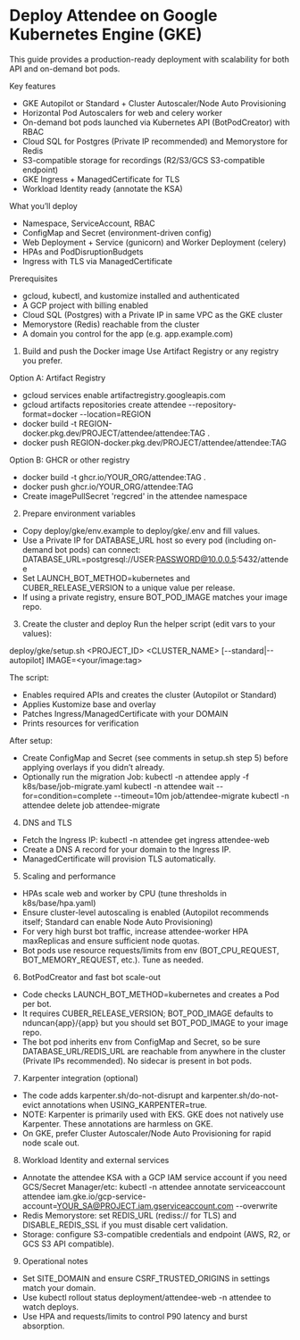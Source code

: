 # Deploy Attendee on Google Kubernetes Engine (GKE)

This guide provides a production-ready deployment with scalability for both API and on-demand bot pods.

Key features
- GKE Autopilot or Standard + Cluster Autoscaler/Node Auto Provisioning
- Horizontal Pod Autoscalers for web and celery worker
- On-demand bot pods launched via Kubernetes API (BotPodCreator) with RBAC
- Cloud SQL for Postgres (Private IP recommended) and Memorystore for Redis
- S3-compatible storage for recordings (R2/S3/GCS S3-compatible endpoint)
- GKE Ingress + ManagedCertificate for TLS
- Workload Identity ready (annotate the KSA)

What you’ll deploy
- Namespace, ServiceAccount, RBAC
- ConfigMap and Secret (environment-driven config)
- Web Deployment + Service (gunicorn) and Worker Deployment (celery)
- HPAs and PodDisruptionBudgets
- Ingress with TLS via ManagedCertificate

Prerequisites
- gcloud, kubectl, and kustomize installed and authenticated
- A GCP project with billing enabled
- Cloud SQL (Postgres) with a Private IP in same VPC as the GKE cluster
- Memorystore (Redis) reachable from the cluster
- A domain you control for the app (e.g. app.example.com)

1) Build and push the Docker image
Use Artifact Registry or any registry you prefer.

Option A: Artifact Registry
- gcloud services enable artifactregistry.googleapis.com
- gcloud artifacts repositories create attendee --repository-format=docker --location=REGION
- docker build -t REGION-docker.pkg.dev/PROJECT/attendee/attendee:TAG .
- docker push REGION-docker.pkg.dev/PROJECT/attendee/attendee:TAG

Option B: GHCR or other registry
- docker build -t ghcr.io/YOUR_ORG/attendee:TAG .
- docker push ghcr.io/YOUR_ORG/attendee:TAG
- Create imagePullSecret 'regcred' in the attendee namespace

2) Prepare environment variables
- Copy deploy/gke/env.example to deploy/gke/.env and fill values.
- Use a Private IP for DATABASE_URL host so every pod (including on-demand bot pods) can connect:
  DATABASE_URL=postgresql://USER:PASSWORD@10.0.0.5:5432/attendee
- Set LAUNCH_BOT_METHOD=kubernetes and CUBER_RELEASE_VERSION to a unique value per release.
- If using a private registry, ensure BOT_POD_IMAGE matches your image repo.

3) Create the cluster and deploy
Run the helper script (edit vars to your values):

  deploy/gke/setup.sh <PROJECT_ID> <REGION> <CLUSTER_NAME> <DOMAIN> [--standard|--autopilot] IMAGE=<your/image:tag>

The script:
- Enables required APIs and creates the cluster (Autopilot or Standard)
- Applies Kustomize base and overlay
- Patches Ingress/ManagedCertificate with your DOMAIN
- Prints resources for verification

After setup:
- Create ConfigMap and Secret (see comments in setup.sh step 5) before applying overlays if you didn’t already.
- Optionally run the migration Job:
  kubectl -n attendee apply -f k8s/base/job-migrate.yaml
  kubectl -n attendee wait --for=condition=complete --timeout=10m job/attendee-migrate
  kubectl -n attendee delete job attendee-migrate

4) DNS and TLS
- Fetch the Ingress IP: kubectl -n attendee get ingress attendee-web
- Create a DNS A record for your domain to the Ingress IP.
- ManagedCertificate will provision TLS automatically.

5) Scaling and performance
- HPAs scale web and worker by CPU (tune thresholds in k8s/base/hpa.yaml)
- Ensure cluster-level autoscaling is enabled (Autopilot recommends itself; Standard can enable Node Auto Provisioning)
- For very high burst bot traffic, increase attendee-worker HPA maxReplicas and ensure sufficient node quotas.
- Bot pods use resource requests/limits from env (BOT_CPU_REQUEST, BOT_MEMORY_REQUEST, etc.). Tune as needed.

6) BotPodCreator and fast bot scale-out
- Code checks LAUNCH_BOT_METHOD=kubernetes and creates a Pod per bot.
- It requires CUBER_RELEASE_VERSION; BOT_POD_IMAGE defaults to nduncan{app}/{app} but you should set BOT_POD_IMAGE to your image repo.
- The bot pod inherits env from ConfigMap and Secret, so be sure DATABASE_URL/REDIS_URL are reachable from anywhere in the cluster (Private IPs recommended). No sidecar is present in bot pods.

7) Karpenter integration (optional)
- The code adds karpenter.sh/do-not-disrupt and karpenter.sh/do-not-evict annotations when USING_KARPENTER=true.
- NOTE: Karpenter is primarily used with EKS. GKE does not natively use Karpenter. These annotations are harmless on GKE.
- On GKE, prefer Cluster Autoscaler/Node Auto Provisioning for rapid node scale out.

8) Workload Identity and external services
- Annotate the attendee KSA with a GCP IAM service account if you need GCS/Secret Manager/etc:
  kubectl -n attendee annotate serviceaccount attendee iam.gke.io/gcp-service-account=YOUR_SA@PROJECT.iam.gserviceaccount.com --overwrite
- Redis Memorystore: set REDIS_URL (rediss:// for TLS) and DISABLE_REDIS_SSL if you must disable cert validation.
- Storage: configure S3-compatible credentials and endpoint (AWS, R2, or GCS S3 API compatible).

9) Operational notes
- Set SITE_DOMAIN and ensure CSRF_TRUSTED_ORIGINS in settings match your domain.
- Use kubectl rollout status deployment/attendee-web -n attendee to watch deploys.
- Use HPA and requests/limits to control P90 latency and burst absorption.
